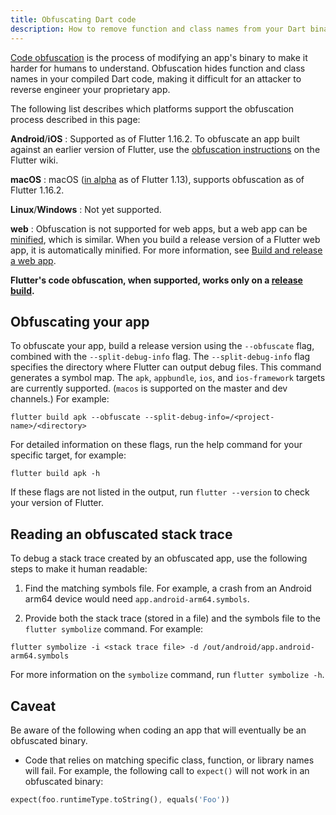 ```yaml
---
title: Obfuscating Dart code
description: How to remove function and class names from your Dart binary.
---
```


[Code obfuscation][] is the process of modifying an
app's binary to make it harder for humans to understand.
Obfuscation hides function and class names in your
compiled Dart code, making it difficult for an attacker
to reverse engineer your proprietary app.

The following list describes which platforms
support the obfuscation process described in
this page:

**Android**/**iOS**
: Supported as of Flutter 1.16.2.  To obfuscate
  an app built against an earlier version of Flutter,
  use the [obfuscation instructions][] on the Flutter wiki.

**macOS**
: macOS ([in alpha][] as of Flutter 1.13),
  supports obfuscation as of Flutter 1.16.2.

**Linux**/**Windows**
: Not yet supported.

**web**
: Obfuscation is not supported for web apps,
  but a web app can be [minified][],
  which is similar. When you build a
  release version of a Flutter web app, it
  is automatically minified. For more information,
  see [Build and release a web app][].

**Flutter's code obfuscation, when supported, works
only on a [release build][].**

## Obfuscating your app

To obfuscate your app, build a release
version using the `--obfuscate` flag,
combined with the `--split-debug-info` flag.
The `--split-debug-info` flag specifies the
directory where Flutter can output debug files.
This command generates a symbol map.
The `apk`, `appbundle`, `ios`, and `ios-framework`
targets are currently supported. (`macos` is
supported on the master and dev channels.)
For example:

```terminal
flutter build apk --obfuscate --split-debug-info=/<project-name>/<directory>
```

For detailed information on these flags, run
the help command for your specific target, for example:

```terminal
flutter build apk -h
```

If these flags are not listed in the output,
run `flutter --version` to check your version of Flutter.

## Reading an obfuscated stack trace

To debug a stack trace created by an obfuscated app,
use the following steps to make it human readable:

1. Find the matching symbols file.
   For example, a crash from an Android arm64
   device would need `app.android-arm64.symbols`.

1. Provide both the stack trace (stored in a file)
   and the symbols file to the `flutter symbolize` command.
   For example:

```terminal
flutter symbolize -i <stack trace file> -d /out/android/app.android-arm64.symbols 
```

   For more information on the `symbolize` command,
   run `flutter symbolize -h`.

## Caveat

Be aware of the following when coding an app that will
eventually be an obfuscated binary.

* Code that relies on matching specific class, function,
  or library names will fail.
  For example, the following call to `expect()` will not
  work in an obfuscated binary:

<!-- skip -->
```dart
expect(foo.runtimeType.toString(), equals('Foo'))
```


[Build and release a web app]: /docs/deployment/web
[Code obfuscation]: https://en.wikipedia.org/wiki/Obfuscation_(software)
[in alpha]: /desktop
[minified]: https://en.wikipedia.org/wiki/Minification_(programming)
[obfuscation instructions]: {{site.github}}/flutter/flutter/wiki/Obfuscating-Dart-Code
[release build]: /docs/testing/build-modes
